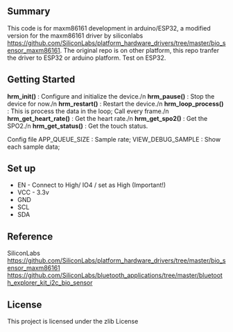 ## Summary
This code is for maxm86161 development in arduino/ESP32, a modified version for the maxm86161 driver by siliconlabs https://github.com/SiliconLabs/platform_hardware_drivers/tree/master/bio_sensor_maxm86161. The original repo is on other platform, this repo tranfer the driver to ESP32 or arduino platform. Test on ESP32.

## Getting Started

**hrm_init()** : Configure and initialize the device./n
**hrm_pause()** : Stop the device for now./n
**hrm_restart()** : Restart the device./n
**hrm_loop_process()** : This is process the data in the loop; Call every frame./n
**hrm_get_heart_rate()** : Get the heart rate./n
**hrm_get_spo2()** : Get the SPO2./n
**hrm_get_status()** : Get the touch status.

Config file 
APP_QUEUE_SIZE : Sample rate;
VIEW_DEBUG_SAMPLE : Show each sample data;

## Set up
- EN - Connect to High/ IO4 / set as High (Important!)
- VCC - 3.3v
- GND
- SCL
- SDA


## Reference
SiliconLabs
https://github.com/SiliconLabs/platform_hardware_drivers/tree/master/bio_sensor_maxm86161
https://github.com/SiliconLabs/bluetooth_applications/tree/master/bluetooth_explorer_kit_i2c_bio_sensor

## License
This project is licensed under the zlib License

